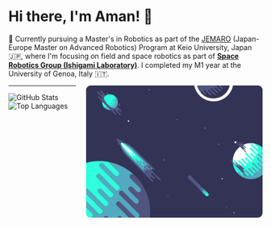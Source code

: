 <div>
  <h1> Hi there, I'm Aman! 👋</h1>
</div>

<div>
  <p> 🤖 Currently pursuing a Master's in Robotics as part of the <a href="https://jemaro.ec-nantes.fr/english-version/about">JEMARO</a> (Japan-Europe Master on Advanced Robotics) Program at Keio University, Japan 🇯🇵, where I'm focusing on field and space robotics as part of <b><a href="http://www.srg.mech.keio.ac.jp/">Space Robotics Group (Ishigami Laboratory)</a></b>. I completed my M1 year at the University of Genoa, Italy 🇮🇹.</p>
</div>

<div style="float: right; margin-left: 20px; margin-bottom: 20px;">
  <a href="https://aman-arora.space/">
    <img src="planets.gif" alt="Animated Planets" width="350" style="border-radius: 9px;">
  </a>
</div>

<hr>

<div>
  <img src="https://github-readme-stats.vercel.app/api?username=amanarora9848" alt="GitHub Stats" style="max-height: 400px; width: 445px; margin-right: 20px;">
  <img src="https://github-readme-stats.vercel.app/api/top-langs/?username=amanarora9848&layout=compact&langs_count=6" alt="Top Languages" style="max-height: 180px; width: 350px;">
</div>
